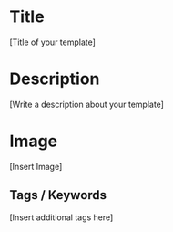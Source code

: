 # Title

[Title of your template]

# Description

[Write a description about your template]

# Image
[Insert Image]

## Tags / Keywords

[Insert additional tags here]
